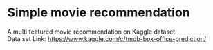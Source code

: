 # Simple movie recommendation
 A multi featured movie recommendation on Kaggle dataset.
 <br>Data set Link:
https://www.kaggle.com/c/tmdb-box-office-prediction/
